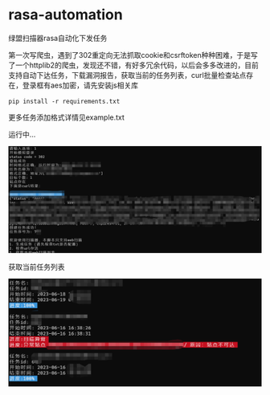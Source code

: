 # rasa-automation
绿盟扫描器rasa自动化下发任务  

第一次写爬虫，遇到了302重定向无法抓取cookie和csrftoken种种困难，于是写了一个httplib2的爬虫，发现还不错，有好多冗余代码，以后会多多改进的，目前支持自动下达任务，下载漏洞报告，获取当前的任务列表，curl批量检查站点存在，登录框有aes加密，请先安装js相关库 

``` 
pip install -r requirements.txt
``` 

更多任务添加格式详情见example.txt  

运行中...  

![image](https://github.com/Glunko/rasa-automation/blob/main/running.png)  
  
获取当前任务列表  

![image](https://github.com/Glunko/rasa-automation/blob/main/running_getlist.png)
